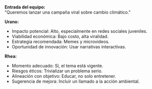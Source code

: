 **Entrada del equipo:**  
"Queremos lanzar una campaña viral sobre cambio climático."

**Urano:**  
- Impacto potencial: Alto, especialmente en redes sociales juveniles.  
- Viabilidad económica: Bajo costo, alta viralidad.  
- Estrategia recomendada: Memes y microvideos.  
- Oportunidad de innovación: Usar narrativas interactivas.  

**Rhea:**  
- Momento adecuado: Sí, el tema está vigente.  
- Riesgos éticos: Trivializar un problema serio.  
- Alineación con objetivo: Educar, no solo entretener.  
- Sugerencia de mejora: Incluir un llamado a la acción ambiental.  